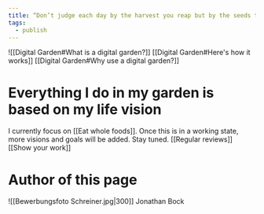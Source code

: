 ```yaml
---
title: “Don’t judge each day by the harvest you reap but by the seeds that you plant.” Ralph Waldo Emerson
tags:
  - publish
---
```

![[Digital Garden#What is a digital garden?]]
[[Digital Garden#Here's how it works]]
[[Digital Garden#Why use a digital garden?]]
# Everything I do in my garden is based on my life vision
I currently focus on [[Eat whole foods]]. Once this is in a working state, more visions and goals will be added. Stay tuned.
[[Regular reviews]]
[[Show your work]]
# Author of this page
![[Bewerbungsfoto Schreiner.jpg|300]]
Jonathan Bock